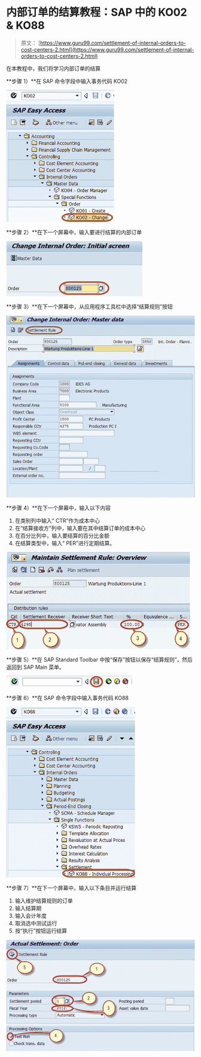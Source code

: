 # 内部订单的结算教程：SAP 中的 KO02 & KO88

> 原文： [https://www.guru99.com/settlement-of-internal-orders-to-cost-centers-2.html](https://www.guru99.com/settlement-of-internal-orders-to-cost-centers-2.html)

在本教程中，我们将学习内部订单的结算

**步骤 1）**在 SAP 命令字段中输入事务代码 KO02

![Settlement of Internal Orders Tutorial:  KO02 & KO88 in SAP](img/8134f3f7311f66a10185002a877eac48.png)

**步骤 2）**在下一个屏幕中，输入要进行结算的内部订单

![Settlement of Internal Orders Tutorial:  KO02 & KO88 in SAP](img/80a6513f5a41d7dbf2d5258ced951f51.png)

**步骤 3）**在下一个屏幕中，从应用程序工具栏中选择“结算规则”按钮

![Settlement of Internal Orders Tutorial:  KO02 & KO88 in SAP](img/b2a41e43ce8520db21c5303f61bacd1e.png)

**步骤 4）**在下一个屏幕中，输入以下内容

1.  在类别列中输入“ CTR”作为成本中心
2.  在“结算接收方”列中，输入要在其中结算订单的成本中心
3.  在百分比列中，输入要结算的百分比金额
4.  在结算类型中，输入“ PER”进行定期结算。

![Settlement of Internal Orders Tutorial:  KO02 & KO88 in SAP](img/0cf3312712a2c665e15707358f33619c.png)

**步骤 5）**在 SAP Standard Toolbar 中按“保存”按钮以保存“结算规则”，然后返回到 SAP Main 菜单。

![Settlement of Internal Orders Tutorial:  KO02 & KO88 in SAP](img/d02434d8a43be37f086d03fc26b17a53.png)

**步骤 6）**在 SAP 命令字段中输入事务代码 KO88

![Settlement of Internal Orders Tutorial:  KO02 & KO88 in SAP](img/158de5834b94c572f168054bf628c579.png)

**步骤 7）**在下一个屏幕中，输入以下条目并运行结算

1.  输入维护结算规则的订单
2.  输入结算期
3.  输入会计年度
4.  取消选中测试运行
5.  按“执行”按钮运行结算

![Settlement of Internal Orders Tutorial:  KO02 & KO88 in SAP](img/aa7d84b6996c408e0578bfcefc377672.png)